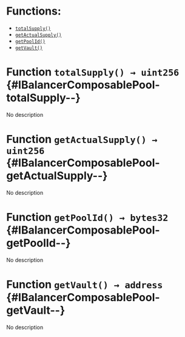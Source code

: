 

# Functions:
- [`totalSupply()`](#IBalancerComposablePool-totalSupply--)
- [`getActualSupply()`](#IBalancerComposablePool-getActualSupply--)
- [`getPoolId()`](#IBalancerComposablePool-getPoolId--)
- [`getVault()`](#IBalancerComposablePool-getVault--)



# Function `totalSupply() → uint256` {#IBalancerComposablePool-totalSupply--}
No description




# Function `getActualSupply() → uint256` {#IBalancerComposablePool-getActualSupply--}
No description




# Function `getPoolId() → bytes32` {#IBalancerComposablePool-getPoolId--}
No description




# Function `getVault() → address` {#IBalancerComposablePool-getVault--}
No description




